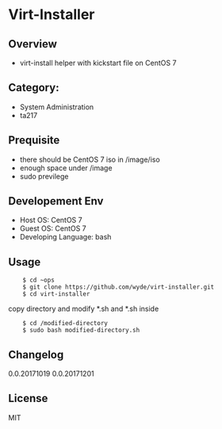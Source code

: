 Virt-Installer
===

## Overview
- virt-install helper with kickstart file on CentOS 7

## Category:
- System Administration
- ta217

## Prequisite
- there should be CentOS 7 iso in /image/iso
- enough space under /image
- sudo previlege

## Developement Env
- Host OS: CentOS 7
- Guest OS: CentOS 7
- Developing Language: bash

## Usage
```
    $ cd ~ops
    $ git clone https://github.com/wyde/virt-installer.git
    $ cd virt-installer
```

copy directory and modify *.sh and *.sh inside

```
    $ cd /modified-directory
    $ sudo bash modified-directory.sh
```

## Changelog
0.0.20171019
0.0.20171201

## License
MIT
